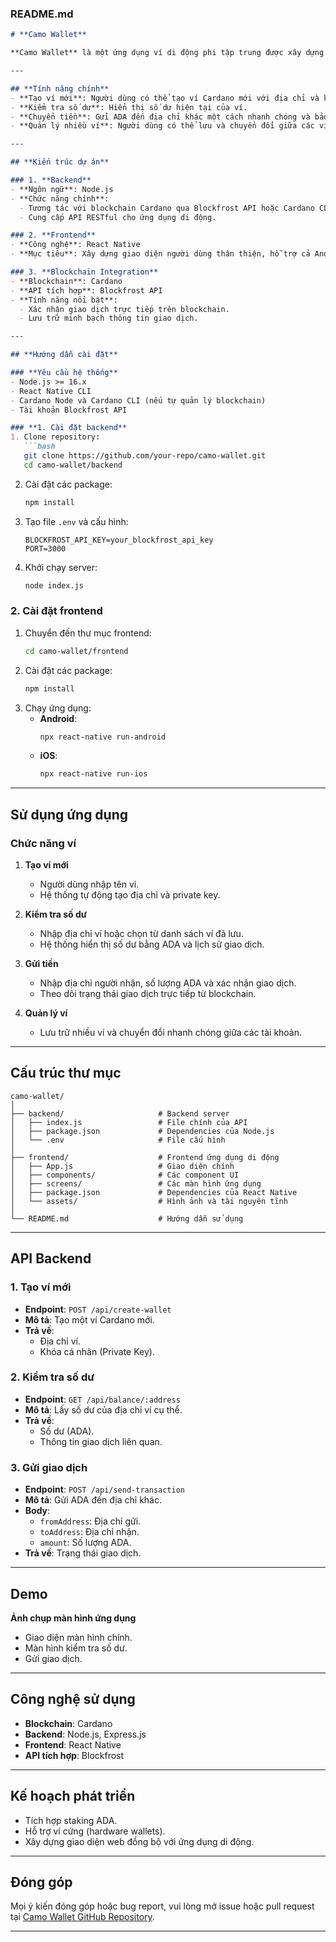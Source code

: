 ### **README.md**

```markdown
# **Camo Wallet**  

**Camo Wallet** là một ứng dụng ví di động phi tập trung được xây dựng trên blockchain Cardano. Ứng dụng mang lại trải nghiệm đơn giản, nhanh chóng và an toàn cho người dùng khi quản lý tài sản ADA của mình. Với giao diện trực quan và tích hợp công nghệ blockchain, Camo Wallet giúp mọi giao dịch trở nên minh bạch và dễ dàng.  

---

## **Tính năng chính**
- **Tạo ví mới**: Người dùng có thể tạo ví Cardano mới với địa chỉ và khóa bảo mật.  
- **Kiểm tra số dư**: Hiển thị số dư hiện tại của ví.  
- **Chuyển tiền**: Gửi ADA đến địa chỉ khác một cách nhanh chóng và bảo mật.  
- **Quản lý nhiều ví**: Người dùng có thể lưu và chuyển đổi giữa các ví khác nhau.  

---

## **Kiến trúc dự án**

### 1. **Backend**  
- **Ngôn ngữ**: Node.js  
- **Chức năng chính**:  
  - Tương tác với blockchain Cardano qua Blockfrost API hoặc Cardano CLI.  
  - Cung cấp API RESTful cho ứng dụng di động.  

### 2. **Frontend**  
- **Công nghệ**: React Native  
- **Mục tiêu**: Xây dựng giao diện người dùng thân thiện, hỗ trợ cả Android và iOS.  

### 3. **Blockchain Integration**  
- **Blockchain**: Cardano  
- **API tích hợp**: Blockfrost API  
- **Tính năng nổi bật**:  
  - Xác nhận giao dịch trực tiếp trên blockchain.  
  - Lưu trữ minh bạch thông tin giao dịch.  

---

## **Hướng dẫn cài đặt**

### **Yêu cầu hệ thống**
- Node.js >= 16.x  
- React Native CLI  
- Cardano Node và Cardano CLI (nếu tự quản lý blockchain)  
- Tài khoản Blockfrost API  

### **1. Cài đặt backend**
1. Clone repository:  
   ```bash
   git clone https://github.com/your-repo/camo-wallet.git
   cd camo-wallet/backend
   ```
2. Cài đặt các package:  
   ```bash
   npm install
   ```
3. Tạo file `.env` và cấu hình:  
   ```env
   BLOCKFROST_API_KEY=your_blockfrost_api_key
   PORT=3000
   ```
4. Khởi chạy server:  
   ```bash
   node index.js
   ```

### **2. Cài đặt frontend**
1. Chuyển đến thư mục frontend:  
   ```bash
   cd camo-wallet/frontend
   ```
2. Cài đặt các package:  
   ```bash
   npm install
   ```
3. Chạy ứng dụng:  
   - **Android**:  
     ```bash
     npx react-native run-android
     ```
   - **iOS**:  
     ```bash
     npx react-native run-ios
     ```

---

## **Sử dụng ứng dụng**

### **Chức năng ví**
1. **Tạo ví mới**  
   - Người dùng nhập tên ví.  
   - Hệ thống tự động tạo địa chỉ và private key.  

2. **Kiểm tra số dư**  
   - Nhập địa chỉ ví hoặc chọn từ danh sách ví đã lưu.  
   - Hệ thống hiển thị số dư bằng ADA và lịch sử giao dịch.  

3. **Gửi tiền**  
   - Nhập địa chỉ người nhận, số lượng ADA và xác nhận giao dịch.  
   - Theo dõi trạng thái giao dịch trực tiếp từ blockchain.  

4. **Quản lý ví**  
   - Lưu trữ nhiều ví và chuyển đổi nhanh chóng giữa các tài khoản.  

---

## **Cấu trúc thư mục**

```plaintext
camo-wallet/
│
├── backend/                     # Backend server
│   ├── index.js                 # File chính của API
│   ├── package.json             # Dependencies của Node.js
│   └── .env                     # File cấu hình
│
├── frontend/                    # Frontend ứng dụng di động
│   ├── App.js                   # Giao diện chính
│   ├── components/              # Các component UI
│   ├── screens/                 # Các màn hình ứng dụng
│   ├── package.json             # Dependencies của React Native
│   └── assets/                  # Hình ảnh và tài nguyên tĩnh
│
└── README.md                    # Hướng dẫn sử dụng
```

---

## **API Backend**

### **1. Tạo ví mới**
- **Endpoint**: `POST /api/create-wallet`  
- **Mô tả**: Tạo một ví Cardano mới.  
- **Trả về**:  
  - Địa chỉ ví.  
  - Khóa cá nhân (Private Key).  

### **2. Kiểm tra số dư**
- **Endpoint**: `GET /api/balance/:address`  
- **Mô tả**: Lấy số dư của địa chỉ ví cụ thể.  
- **Trả về**:  
  - Số dư (ADA).  
  - Thông tin giao dịch liên quan.  

### **3. Gửi giao dịch**
- **Endpoint**: `POST /api/send-transaction`  
- **Mô tả**: Gửi ADA đến địa chỉ khác.  
- **Body**:  
  - `fromAddress`: Địa chỉ gửi.  
  - `toAddress`: Địa chỉ nhận.  
  - `amount`: Số lượng ADA.  
- **Trả về**: Trạng thái giao dịch.  

---

## **Demo**

**Ảnh chụp màn hình ứng dụng**  
- Giao diện màn hình chính.  
- Màn hình kiểm tra số dư.  
- Gửi giao dịch.  

---

## **Công nghệ sử dụng**
- **Blockchain**: Cardano  
- **Backend**: Node.js, Express.js  
- **Frontend**: React Native  
- **API tích hợp**: Blockfrost  

---

## **Kế hoạch phát triển**
- Tích hợp staking ADA.  
- Hỗ trợ ví cứng (hardware wallets).  
- Xây dựng giao diện web đồng bộ với ứng dụng di động.  

---

## **Đóng góp**
Mọi ý kiến đóng góp hoặc bug report, vui lòng mở issue hoặc pull request tại [Camo Wallet GitHub Repository](https://github.com/your-repo/camo-wallet).

---

